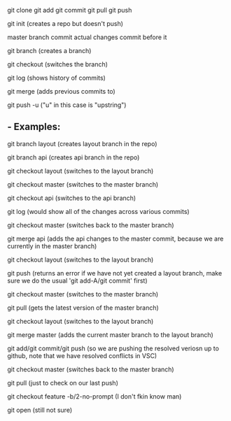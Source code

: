 git clone
git add
git commit 
git pull
git push

git init
    (creates a repo but doesn't push)

master branch
    commit
        actual changes
        commit before it

git branch
    (creates a branch)

git checkout
    (switches the branch)

git log
    (shows history of commits)

git merge
    (adds previous commits to)

git push -u
    ("u" in this case is "upstring")

## - Examples:
git branch layout
    (creates layout branch in the repo)

git branch api
    (creates api branch in the repo)

git checkout layout
    (switches to the layout branch)

git checkout master
    (switches to the master branch)

git checkout api
    (switches to the api branch)

git log
    (would show all of the changes across various commits)

git checkout master
    (switches back to the master branch)

git merge api
    (adds the api changes to the master commit, because we are currently in the master branch)

git checkout layout
    (switches to the layout branch)

git push
    (returns an error if we have not yet created a layout branch, make sure we do the usual 'git add-A/git commit' first)

git checkout master
    (switches to the master branch)

git pull
    (gets the latest version of the master branch)

git checkout layout
    (switches to the layout branch)

git merge master
    (adds the current master branch to the layout branch)

git add/git commit/git push
    (so we are pushing the resolved veriosn up to github, note that we have resolved conflicts in VSC)

git checkout master
    (switches back to the master branch)

git pull
    (just to check on our last push)

git checkout feature -b/2-no-prompt
    (I don't fkin know man)

git open
    (still not sure)